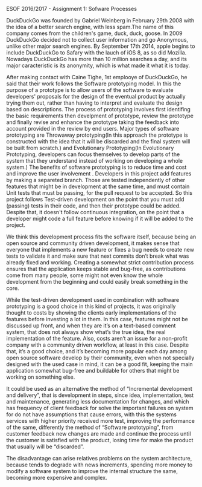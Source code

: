  ESOF 2016/2017 - Assignment 1: Sofware Processes

 DuckDuckGo was founded by Gabriel Weinberg in February 29th 2008 with the idea of a better search engine, with less spam.The name of this company comes from the children's game, duck, duck, goose. In 2009 DuckDuckGo decided not to collect user information and go Anonymous, unlike other major search engines. By September 17th 2014, apple begins to include DuckDuckGo to Safary with the lauch of iOS 8, as so did Mozilla. Nowadays DuckDuckGo has more than 10 million searches a day, and its major caracteristic is its anonymity, which is what made it what it is today.

After making contact with Caine Tighe, 1st emplooye of DuckDuckGo, he said that their work follows the Software prototyping model. In this the purpose of a prototype is to allow users of the software to evaluate developers' proposals for the design of the eventual product by actually trying them out, rather than having to interpret and evaluate the design based on descriptions.
The process of prototyping involves first identifing the basic requirements then develpment of prototype, review the prototype and finally revise and enhance the prototype taking the feedback into account provided in the review by end users.
Major types of software prototyping are Throwaway prototyping(In this approach the prototype is constructed with the idea that it will be discarded and the final system will be built from scratch.) and Evolutionary Prototyping(In Evolutionary Prototyping, developers can focus themselves to develop parts of the system that they understand instead of working on developing a whole system.)
The benefits of software prototyping is to reduce time and cost and improve the user involvement . Developers in this project add features by making a separeted branch. Those are tested independently of other features that might be in development at the same time, and must contain Unit tests that must be passing, for the pull request to be accepted. So this project follows Test-driven development on the point that you must add (passing) tests in their code, and then their prototype could be added. Despite that, it doesn't follow continuous integration, on the point that a developer might code a full feature before knowing if it will be added to the project.

We think this development process fits the software itself, because being an open source and community driven development, it makes sense that everyone that implements a new feature or fixes a bug needs to create new tests to validate it and make sure that next commits don’t break what was already fixed and working. Creating a somewhat strict contribution process ensures that the application keeps stable and bug-free, as contributions come from many people, some might not even know the whole development from the beginning and could easily break something in the core.

While the test-driven development used in combination with software prototyping is a good choice in this kind of projects, it was originally thought to costs by showing the clients early implementations of the features before investing a lot in them. In this case, features might not be discussed up front, and when they are it’s on a text-based comment system, that does not always show what’s the true idea, the real implementation of the feature. Also, costs aren’t an issue for a non-profit company with a community driven workflow, at least in this case. Despite that, it’s a good choice, and it’s becoming more popular each day among open source software develop by their community, even when not specially designed with the used case in mind, it can be a good fit, keeping the main application somewhat bug-free and buildable for others that might be working on something else. 


It could be used as an alternative the method of “Incremental development and delivery”, that is development in steps, since idea, implementation, test and maintenance, generating less documentation for changes, and which has frequency of client feedback for solve the important failures on system for do not have assumptions that cause errors, with this the systems services with higher priority received more test, improving the performance of the same, differently the method of “Software prototyping”, from customer feedback new changes are made and continue the process until the customer is satisfied with the product, losing time for make the product that usually will be “discarded”.

The disadvantage can arise relatives problems on the system architecture, because  tends to degrade with news increments, spending more money to modify a software system to improve the internal structure the same, becoming more expensive and complex.
